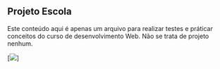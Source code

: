 ## Projeto Escola

Este conteúdo aqui é apenas um arquivo para realizar testes e práticar conceitos do curso de desenvolvimento Web.
Não se trata de projeto nenhum.

[<img src="./git-ignore2/images/capa-escola.png">]
